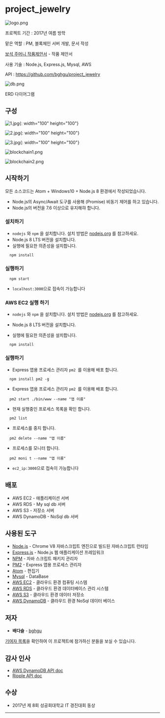 # project_jewelry

![logo.png](https://github.com/bghgu/project_jewelry/blob/master/image/logo.jpg)

프로젝트 기간 : 2017년 여름 방학

맡은 역할 : PM, 블록체인 서버 개발, 문서 작성

[보석 주머니 작품제안서](https://github.com/bghgu/project_jewelry/blob/master/%EB%B3%B4%EC%84%9D%EC%A3%BC%EB%A8%B8%EB%8B%88_%EC%9E%91%ED%92%88%EC%A0%9C%EC%95%88%EC%84%9C.pdf) - 작품 제안서

사용 기술 : Node.js, Express.js, Mysql, AWS

API : https://github.com/bghgu/project_jewelry

![db.png](https://github.com/bghgu/project_jewelry/blob/master/image/db.png)

ERD 다이어그램

## 구성

![1.jpg](https://github.com/bghgu/project_jewelry/blob/master/image/1.jpg){: width="100" height="100"}

![2.jpg](https://github.com/bghgu/project_jewelry/blob/master/image/2.jpg){: width="100" height="100"}

![3.jpg](https://github.com/bghgu/project_jewelry/blob/master/image/3.jpg){: width="100" height="100"}

![blockchain1.png](https://github.com/bghgu/project_jewelry/blob/master/image/blockchain1.png)

![blockchain2.png](https://github.com/bghgu/project_jewelry/blob/master/image/blockchain2.png)

## 시작하기

모든 소스코드는 Atom + Windows10 + Node.js 8 환경에서 작성되었습니다.

- Node.js의 Async/Await 도구를 사용해 (Promise) 비동기 제어를 하고 있습니다.
- Node.js의 버전을 7.6 이상으로 유지해햐 합니다.

### 설치하기

- `nodejs` 와 `npm` 을 설치합니다. 설치 방법은 [nodejs.org](https://nodejs.org) 를 참고하세요.
- Node.js 8 LTS 버전을 설치합니다.
- 실행에 필요한 의존성을 설치합니다.

```
  npm install
```

### 실행하기

```
  npm start
```

- `localhost:3000`으로 접속이 가능합니다

### AWS EC2 실행 하기

- `nodejs` 와 `npm` 을 설치합니다. 설치 방법은 [nodejs.org](https://nodejs.org) 를 참고하세요.
- Node.js 8 LTS 버전을 설치합니다.


- 실행에 필요한 의존성을 설치합니다.

```
  npm install
```

### 실행하기

- Express 앱용 프로세스 관리자 `pm2 `를 이용해 배포 합니다.

```
  npm install pm2 -g
```

- Express 앱용 프로세스 관리자 `pm2 `를 이용해 배포 합니다.

```
  pm2 start ./bin/www --name "앱 이름"
```

- 현재 실행중인 프로세스 목록을 확인 합니다.

```
  pm2 list
```

- 프로세스를 중지 합니다.

```
  pm2 delete --name "앱 이릅"
```

- 프로세스를 모니터 합니다.

```
  pm2 moni t --name "앱 이름"
```

- `ec2_ip:3000`으로 접속이 가능합니다

## 배포

- AWS EC2 - 애플리케이션 서버
- AWS RDS - My sql db 서버
- AWS S3 - 저장소 서버
- AWS DynamoDB - NoSql db 서버

## 사용된 도구

- [Node.js](https://nodejs.org/ko/) - Chrome V8 자바스크립트 엔진으로 빌드된 자바스크립트 런타임
- [Express.js](http://expressjs.com/ko/) - Node.js 웹 애플리케이션 프레임워크
- [NPM](https://rometools.github.io/rome/) - 자바 스크립트 패키지 관리자
- [PM2](http://pm2.keymetrics.io/) - Express 앱용 프로세스 관리자
- [Atom](https://atom.io/) - 편집기
- [Mysql](https://www.mysql.com/) - DataBase
- [AWS EC2](https://aws.amazon.com/ko/ec2/?sc_channel=PS&sc_campaign=acquisition_KR&sc_publisher=google&sc_medium=english_ec2_b&sc_content=ec2_e&sc_detail=aws%20ec2&sc_category=ec2&sc_segment=177228231544&sc_matchtype=e&sc_country=KR&s_kwcid=AL!4422!3!177228231544!e!!g!!aws%20ec2&ef_id=WkRozwAAAnO-lPWy:20180412120123:s) - 클라우드 환경 컴퓨팅 시스템
- [AWS RDS](https://aws.amazon.com/ko/rds/) - 클라우드 환경 데이터베이스 관리 시스템
- [AWS S3](https://aws.amazon.com/ko/s3/?sc_channel=PS&sc_campaign=acquisition_KR&sc_publisher=google&sc_medium=english_s3_b&sc_content=s3_e&sc_detail=aws%20s3&sc_category=s3&sc_segment=177211245240&sc_matchtype=e&sc_country=KR&s_kwcid=AL!4422!3!177211245240!e!!g!!aws%20s3&ef_id=WkRozwAAAnO-lPWy:20180412120059:s) - 클라우드 환경 데이터 저장소
- [AWS DynamoDB](https://aws.amazon.com/ko/dynamodb/) - 클라우드 환경 NoSql 데이터 베이스

## 저자

* **배다슬** - [bghgu](https://github.com/bghgu)


[기여자 목록](https://github.com/bghgu/project_jewelry/graphs/contributors)을 확인하여 이 프로젝트에 참가하신 분들을 보실 수 있습니다.

## 감사 인사

* [AWS DynamoDB API doc](https://aws.amazon.com/ko/dynamodb/getting-started/)
* [Ripple API doc](https://ripple.com/build/)

## 수상

- 2017년 제 8회 성공회대학교 IT 경진대회 동상

---


